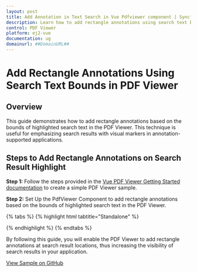 ```yaml
---
layout: post
title: Add Annotation in Text Search in Vue Pdfviewer component | Syncfusion
description: Learn how to add rectangle annotations using search text bounds in Syncfusion Vue Pdfviewer component of Syncfusion Essential JS 2 and more.
control: PDF Viewer
platform: ej2-vue
documentation: ug
domainurl: ##DomainURL##
---
```


# Add Rectangle Annotations Using Search Text Bounds in PDF Viewer

## Overview

This guide demonstrates how to add rectangle annotations based on the bounds of highlighted search text in the PDF Viewer. This technique is useful for emphasizing search results with visual markers in annotation-supported applications.

## Steps to Add Rectangle Annotations on Search Result Highlight

**Step 1:** Follow the steps provided in the [Vue PDF Viewer Getting Started documentation](https://ej2.syncfusion.com/vue/documentation/pdfviewer/getting-started) to create a simple PDF Viewer sample.

**Step 2:** Set Up the PdfViewer Component to add rectangle annotations based on the bounds of highlighted search text in the PDF Viewer. 

{% tabs %}
{% highlight html tabtitle="Standalone" %}

<template>
  <div id="app">
    <!-- Buttons for search controls -->
    <div style="margin-top: 20px;">
      <button @click="handleSearch">Search PDF</button>
      <button @click="handleSearchNext">Search Next</button>
      <button @click="handleCancelSearch">Cancel Search</button>
    </div>
    <!-- PDF Viewer Component -->
      <ejs-pdfviewer
        id="pdfViewer"
        ref="pdfviewer"
        :documentPath="documentPath"
        :resourceUrl="resourceUrl"
        @textSearchHighlight="handleTextSearchHighlight"
    >
      </ejs-pdfviewer>
  </div>
</template>

<script>
import {
  PdfViewerComponent,
  Toolbar,
  Magnification,
  Navigation,
  LinkAnnotation,
  BookmarkView,
  Annotation,
  ThumbnailView,
  Print,
  TextSelection,
  TextSearch,
  FormFields,
  FormDesigner,
  PageOrganizer,
} from '@syncfusion/ej2-vue-pdfviewer';
export default {
  name: 'App',
  components: {
    'ejs-pdfviewer': PdfViewerComponent,
  },
  data() {
    return {
      resourceUrl: 'https://cdn.syncfusion.com/ej2/28.1.33/dist/ej2-pdfviewer-lib',
      documentPath: 'https://cdn.syncfusion.com/content/pdf/pdf-succinctly.pdf',
    };
  },
  provide: {
    // Inject necessary modules
    PdfViewer: [
      Toolbar,
      Magnification,
      Navigation,
      LinkAnnotation,
      BookmarkView,
      Annotation,
      ThumbnailView,
      Print,
      TextSelection,
      TextSearch,
      FormFields,
      FormDesigner,
      PageOrganizer,
    ],
  },
  methods: {
    // Method to initiate a text search for the term 'PDF'
    handleSearch() {
      this.$refs.pdfviewer.ej2Instances.textSearchModule.searchText('PDF', false);
    },
    // Method to go to the next instance of the search term
    handleSearchNext() {
      this.$refs.pdfviewer.ej2Instances.textSearchModule.searchNext();
    },
    // Method to cancel the current text search operation
    handleCancelSearch() {
      this.$refs.pdfviewer.ej2Instances.textSearchModule.cancelTextSearch();
    },
    // Method to handle the text search highlight event
    handleTextSearchHighlight(args) {
      console.log(args); // Log for debugging
      const bounds=args.bounds;
      // Add a rectangle annotation on the highlighted text
      this.$refs.pdfviewer.ej2Instances.annotationModule.addAnnotation('Rectangle', {
        pageNumber: args.pageNumber,
        offset: { x: bounds.left, y: bounds.top },
        width: bounds.width,
        height: bounds.height,
      });
    },
  },
};
</script>

{% endhighlight %}
{% endtabs %}

By following this guide, you will enable the PDF Viewer to add rectangle annotations at search result locations, thus increasing the visibility of search results in your application.

[View Sample on GitHub](https://github.com/SyncfusionExamples/vue-pdf-viewer-examples/tree/master/How%20to)